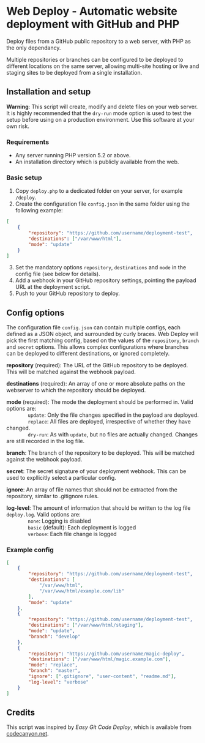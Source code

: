 # Web Deploy - Automatic website deployment with GitHub and PHP

Deploy files from a GitHub public repository to a web server, with PHP as the only dependancy.

Multiple repositories or branches can be configured to be deployed to different locations on the same server, allowing multi-site hosting or live and staging sites to be deployed from a single installation.

## Installation and setup

**Warning**: This script will create, modify and delete files on your web server. It is highly recommended that the `dry-run` mode option is used to test the setup before using on a production environment. Use this software at your own risk.

### Requirements

- Any server running PHP version 5.2 or above.
- An installation directory which is publicly available from the web.

### Basic setup

1. Copy `deploy.php` to a dedicated folder on your server, for example `/deploy`.
2. Create the configuration file `config.json` in the same folder using the following example:
```json
[
    {
        "repository": "https://github.com/username/deployment-test",
        "destinations": ["/var/www/html"],
        "mode": "update"
    }
]
```
3. Set the mandatory options `repository`, `destinations` and `mode` in the config file (see below for details).
4. Add a webhook in your GitHub repository settings, pointing the payload URL at the deployment script.
5. Push to your GitHub repository to deploy. 

## Config options

The configuration file `config.json` can contain multiple configs, each defined as a JSON object, and surrounded by curly braces. Web Deploy will pick the first matching config, based on the values of the `repository`, `branch` and `secret` options. This allows complex configurations where branches can be deployed to different destinations, or ignored completely.

**repository** (required): The URL of the GitHub repository to be deployed. This will be matched against the webhook payload.

**destinations** (required): An array of one or more absolute paths on the webserver to which the repository should be deployed.

**mode** (required): The mode the deployment should be performed in. Valid options are:  
        `update`: Only the file changes specified in the payload are deployed.  
        `replace`: All files are deployed, irrespective of whether they have changed.  
        `dry-run`: As with `update`, but no files are actually changed. Changes are still recorded in the log file.

**branch**: The branch of the repository to be deployed. This will be matched against the webhook payload.

**secret**: The secret signature of your deployment webhook. This can be used to expllicitly select a particular config.

**ignore**: An array of file names that should not be extracted from the repository, similar to .gitignore rules.

**log-level**: The amount of information that should be written to the log file `deploy.log`. Valid options are:  
        `none`: Logging is disabled  
        `basic` (default): Each deployment is logged  
        `verbose`: Each file change is logged

### Example config

```json
[
    {
        "repository": "https://github.com/username/deployment-test",
        "destinations": [
            "/var/www/html",
            "/var/www/html/example.com/lib"
        ],
        "mode": "update"
    },
    {
        "repository": "https://github.com/username/deployment-test",
        "destinations": ["/var/www/html/staging"],
        "mode": "update",
        "branch": "develop"
    },
    {
        "repository": "https://github.com/username/magic-deploy",
        "destinations": ["/var/www/html/magic.example.com"],
        "mode": "replace",
        "branch": "master",
        "ignore": [".gitignore", "user-content", "readme.md"],
        "log-level": "verbose"
    }
]
```


## Credits

This script was inspired by *Easy Git Code Deploy*, which is available from [codecanyon.net](https://codecanyon.net/item/easy-git-code-deploy/8586366).
